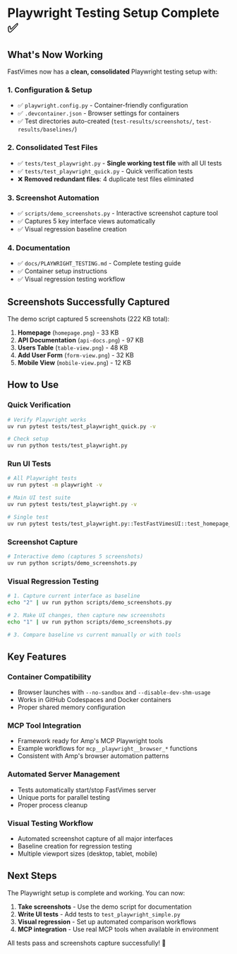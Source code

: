 # Playwright Testing Setup Complete ✅

## What's Now Working

FastVimes now has a **clean, consolidated** Playwright testing setup with:

### 1. **Configuration & Setup**
- ✅ `playwright.config.py` - Container-friendly configuration
- ✅ `.devcontainer.json` - Browser settings for containers
- ✅ Test directories auto-created (`test-results/screenshots/`, `test-results/baselines/`)

### 2. **Consolidated Test Files**
- ✅ `tests/test_playwright.py` - **Single working test file** with all UI tests
- ✅ `tests/test_playwright_quick.py` - Quick verification tests
- ❌ **Removed redundant files**: 4 duplicate test files eliminated

### 3. **Screenshot Automation**
- ✅ `scripts/demo_screenshots.py` - Interactive screenshot capture tool
- ✅ Captures 5 key interface views automatically
- ✅ Visual regression baseline creation

### 4. **Documentation**
- ✅ `docs/PLAYWRIGHT_TESTING.md` - Complete testing guide
- ✅ Container setup instructions
- ✅ Visual regression testing workflow

## Screenshots Successfully Captured

The demo script captured 5 screenshots (222 KB total):

1. **Homepage** (`homepage.png`) - 33 KB
2. **API Documentation** (`api-docs.png`) - 97 KB  
3. **Users Table** (`table-view.png`) - 48 KB
4. **Add User Form** (`form-view.png`) - 32 KB
5. **Mobile View** (`mobile-view.png`) - 12 KB

## How to Use

### Quick Verification
```bash
# Verify Playwright works
uv run pytest tests/test_playwright_quick.py -v

# Check setup
uv run python tests/test_playwright.py
```

### Run UI Tests
```bash
# All Playwright tests
uv run pytest -m playwright -v

# Main UI test suite
uv run pytest tests/test_playwright.py -v

# Single test
uv run pytest tests/test_playwright.py::TestFastVimesUI::test_homepage_loads -s
```

### Screenshot Capture
```bash
# Interactive demo (captures 5 screenshots)
uv run python scripts/demo_screenshots.py
```

### Visual Regression Testing
```bash
# 1. Capture current interface as baseline
echo "2" | uv run python scripts/demo_screenshots.py

# 2. Make UI changes, then capture new screenshots  
echo "1" | uv run python scripts/demo_screenshots.py

# 3. Compare baseline vs current manually or with tools
```

## Key Features

### Container Compatibility
- Browser launches with `--no-sandbox` and `--disable-dev-shm-usage`
- Works in GitHub Codespaces and Docker containers
- Proper shared memory configuration

### MCP Tool Integration
- Framework ready for Amp's MCP Playwright tools
- Example workflows for `mcp__playwright__browser_*` functions
- Consistent with Amp's browser automation patterns

### Automated Server Management
- Tests automatically start/stop FastVimes server
- Unique ports for parallel testing
- Proper process cleanup

### Visual Testing Workflow
- Automated screenshot capture of all major interfaces
- Baseline creation for regression testing
- Multiple viewport sizes (desktop, tablet, mobile)

## Next Steps

The Playwright setup is complete and working. You can now:

1. **Take screenshots** - Use the demo script for documentation
2. **Write UI tests** - Add tests to `test_playwright_simple.py`
3. **Visual regression** - Set up automated comparison workflows
4. **MCP integration** - Use real MCP tools when available in environment

All tests pass and screenshots capture successfully! 🎉
